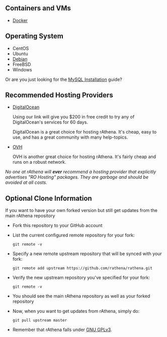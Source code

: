 ## Containers and VMs
* [Docker](docker)

## Operating System
* CentOS
* Ubuntu
* [Debian](debian)
* FreeBSD
* Windows

Or are you just looking for the [MySQL Installation](mysql) guide?

## Recommended Hosting Providers
* [DigitalOcean](https://m.do.co/c/18e003a00d57 )

	Using our link will give you $200 in free credit to try any of DigitalOcean's services for 60 days.

	DigitalOcean is a great choice for hosting rAthena. It's cheap, easy to use, and has a great community with many help-topics.

* [OVH](https://www.ovhcloud.com/en-gb/vps/)

	OVH is another great choice for hosting rAthena. It's fairly cheap and runs on a robust network.

*No one at rAthena will **ever** recommend a hosting provider that explicitly advertises "RO Hosting" packages. They are garbage and should be avoided at all costs.*

## Optional Clone Information
If you want to have your own forked version but still get updates from the main rAthena repository

  * Fork this repository to your GitHub account
  * List the current configured remote repository for your fork:

        git remote -v

  * Specify a new remote upstream repository that will be synced with your fork:

        git remote add upstream https://github.com/rathena/rathena.git

  * Verify the new upstream repository you've specified for your fork:

        git remote -v

  * You should see the main rAthena repository as well as your forked repository
  * Now, when you want to get updates from rAthena, simply do:

        git pull upstream master

* Remember that rAthena falls under [GNU GPLv3](https://github.com/rathena/rathena/blob/master/LICENSE).
